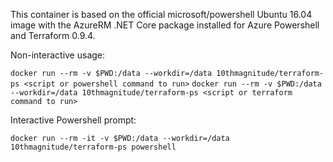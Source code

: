 This container is based on the official microsoft/powershell Ubuntu 16.04 image with the AzureRM .NET Core package installed for Azure Powershell and Terraform 0.9.4.

Non-interactive usage:

`docker run --rm -v $PWD:/data --workdir=/data 10thmagnitude/terraform-ps <script or powershell command to run>`
`docker run --rm -v $PWD:/data --workdir=/data 10thmagnitude/terraform-ps <script or terraform command to run>`

Interactive Powershell prompt:

`docker run --rm -it -v $PWD:/data --workdir=/data 10thmagnitude/terraform-ps powershell`
